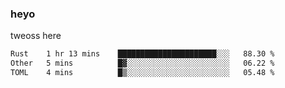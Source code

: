 ### heyo
tweoss here

<!--START_SECTION:waka-->

```txt
Rust    1 hr 13 mins    ██████████████████████░░░   88.30 %
Other   5 mins          █▓░░░░░░░░░░░░░░░░░░░░░░░   06.22 %
TOML    4 mins          █▒░░░░░░░░░░░░░░░░░░░░░░░   05.48 %
```

<!--END_SECTION:waka-->

<!--
**Tweoss/tweoss** is a ✨ _special_ ✨ repository because its `README.md` (this file) appears on your GitHub profile.

Here are some ideas to get you started:

- 🔭 I’m currently working on ...
- 🌱 I’m currently learning ...
- 👯 I’m looking to collaborate on ...
- 🤔 I’m looking for help with ...
- 💬 Ask me about ...
- 📫 How to reach me: ...
- 😄 Pronouns: ...
- ⚡ Fun fact: ...
-->
